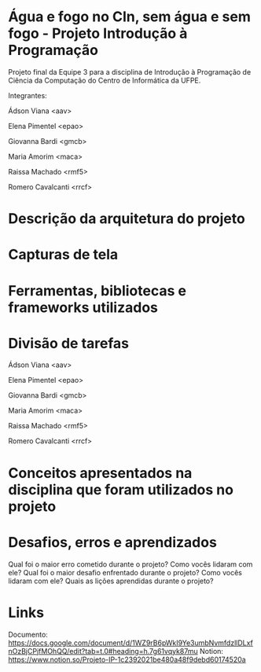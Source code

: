 # Água e fogo no CIn, sem água e sem fogo - Projeto Introdução à Programação
Projeto final da Equipe 3 para a disciplina de Introdução à Programação de Ciência da Computação do Centro de Informática da UFPE.

Integrantes:

Ádson Viana &lt;aav&gt;

Elena Pimentel &lt;epao&gt;

Giovanna Bardi &lt;gmcb&gt;

Maria Amorim &lt;maca&gt;

Raissa Machado &lt;rmf5&gt;

Romero Cavalcanti &lt;rrcf&gt;

# Descrição da arquitetura do projeto

# Capturas de tela

# Ferramentas, bibliotecas e frameworks utilizados

# Divisão de tarefas
Ádson Viana &lt;aav&gt;

Elena Pimentel &lt;epao&gt;

Giovanna Bardi &lt;gmcb&gt;

Maria Amorim &lt;maca&gt;

Raissa Machado &lt;rmf5&gt;

Romero Cavalcanti &lt;rrcf&gt;

# Conceitos apresentados na disciplina que foram utilizados no projeto

# Desafios, erros e aprendizados
  Qual foi o maior erro cometido durante o projeto? Como vocês lidaram com ele?
  Qual foi o maior desafio enfrentado durante o projeto? Como vocês lidaram com ele?
  Quais as lições aprendidas durante o projeto?

# Links

Documento: https://docs.google.com/document/d/1WZ9rB6pWkI9Ye3umbNvmfdzllDLxfnOzBjCPjfMOhQQ/edit?tab=t.0#heading=h.7g61vqyk87mu
Notion: https://www.notion.so/Projeto-IP-1c2392021be480a48f9debd60174520a
